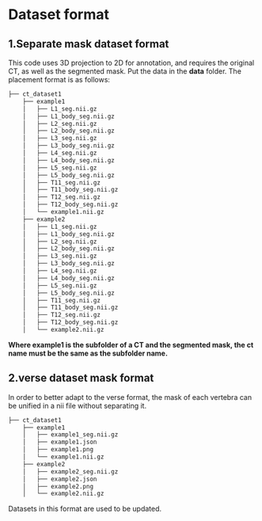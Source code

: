 # Dataset format
## 1.Separate mask dataset format
This code uses 3D projection to 2D for annotation, and requires the original CT, as well as the segmented mask. Put the data in the **data** folder. The placement format is as follows:
~~~bash
├── ct_dataset1
    ├── example1
    │   ├── L1_seg.nii.gz
    │   ├── L1_body_seg.nii.gz
    │   ├── L2_seg.nii.gz
    │   ├── L2_body_seg.nii.gz
    │   ├── L3_seg.nii.gz
    │   ├── L3_body_seg.nii.gz
    │   ├── L4_seg.nii.gz
    │   ├── L4_body_seg.nii.gz
    │   ├── L5_seg.nii.gz
    │   ├── L5_body_seg.nii.gz
    │   ├── T11_seg.nii.gz
    │   ├── T11_body_seg.nii.gz
    │   ├── T12_seg.nii.gz
    │   ├── T12_body_seg.nii.gz
    │   └── example1.nii.gz
    ├── example2
    │   ├── L1_seg.nii.gz
    │   ├── L1_body_seg.nii.gz
    │   ├── L2_seg.nii.gz
    │   ├── L2_body_seg.nii.gz
    │   ├── L3_seg.nii.gz
    │   ├── L3_body_seg.nii.gz
    │   ├── L4_seg.nii.gz
    │   ├── L4_body_seg.nii.gz
    │   ├── L5_seg.nii.gz
    │   ├── L5_body_seg.nii.gz
    │   ├── T11_seg.nii.gz
    │   ├── T11_body_seg.nii.gz
    │   ├── T12_seg.nii.gz
    │   ├── T12_body_seg.nii.gz
    │   └── example2.nii.gz
~~~
**Where example1 is the subfolder of a CT and the segmented mask, the ct name must be the same as the subfolder name.**

## 2.verse dataset mask format
In order to better adapt to the verse format, the mask of each vertebra can be unified in a nii file without separating it.
~~~bash
├── ct_dataset1
    ├── example1
    │   ├── example1_seg.nii.gz
    │   ├── example1.json
    │   ├── example1.png
    │   └── example1.nii.gz
    ├── example2
    │   ├── example2_seg.nii.gz
    │   ├── example2.json
    │   ├── example2.png
    │   └── example2.nii.gz
~~~
Datasets in this format are used to be updated.